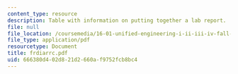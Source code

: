 ```yaml
---
content_type: resource
description: Table with information on putting together a lab report.
file: null
file_location: /coursemedia/16-01-unified-engineering-i-ii-iii-iv-fall-2005-spring-2006/666380d402d821d2660af9752fcb8bc4_frdiarrc.pdf
file_type: application/pdf
resourcetype: Document
title: frdiarrc.pdf
uid: 666380d4-02d8-21d2-660a-f9752fcb8bc4
---
```

